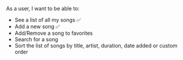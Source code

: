 As a user, I want to be able to:

- See a list of all my songs ✅
- Add a new song ✅
- Add/Remove a song to favorites
- Search for a song
- Sort the list of songs by title, artist, duration, date added or custom order

